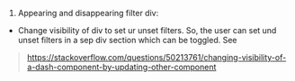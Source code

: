 1) Appearing and disappearing filter div:
- Change visibility of div to set ur unset filters. So, the user can set und unset filters in a sep div section which can be toggled. See 
> https://stackoverflow.com/questions/50213761/changing-visibility-of-a-dash-component-by-updating-other-component
